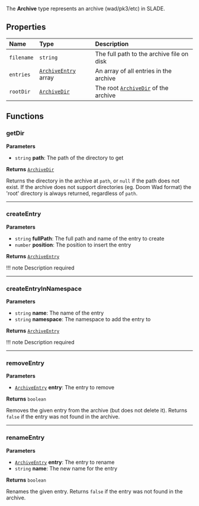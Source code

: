The **Archive** type represents an archive (wad/pk3/etc) in SLADE.

## Properties

| Name | Type | Description |
|:-----|:-----|:------------|
`filename`  | `string` | The full path to the archive file on disk
`entries`   | <code>[ArchiveEntry](ArchiveEntry.md)</code> array | An array of all entries in the archive
`rootDir`   | <code>[ArchiveDir](ArchiveDir.md)</code> | The root <code>[ArchiveDir](ActrchiveDir.md)</code> of the archive

## Functions

### getDir

**Parameters**

* `string` **path**: The path of the directory to get

**Returns** <code>[ArchiveDir](ArchiveDir.md)</code>

Returns the directory in the archive at `path`, or `null` if the path does not exist. If the archive does not support directories (eg. Doom Wad format) the 'root' directory is always returned, regardless of `path`.

---
### createEntry

**Parameters**

* `string` **fullPath**: The full path and name of the entry to create
* `number` **position**: The position to insert the entry

**Returns** <code>[ArchiveEntry](ArchiveEntry.md)</code>

!!! note
    Description required

---
### createEntryInNamespace

**Parameters**

* `string` **name**: The name of the entry
* `string` **namespace**: The namespace to add the entry to

**Returns** <code>[ArchiveEntry](ArchiveEntry.md)</code>

!!! note
    Description required

---
### removeEntry

**Parameters**

* <code>[ArchiveEntry](ArchiveEntry.md)</code> **entry**: The entry to remove

**Returns** `boolean`

Removes the given entry from the archive (but does not delete it). Returns `false` if the entry was not found in the archive.

---
### renameEntry

**Parameters**

* <code>[ArchiveEntry](ArchiveEntry.md)</code> **entry**: The entry to rename
* `string` **name**: The new name for the entry

**Returns** `boolean`

Renames the given entry. Returns `false` if the entry was not found in the archive.
